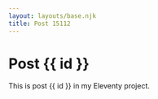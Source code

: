 ```yaml
---
layout: layouts/base.njk
title: Post 15112
---
```


# Post {{ id }}

This is post {{ id }} in my Eleventy project.
